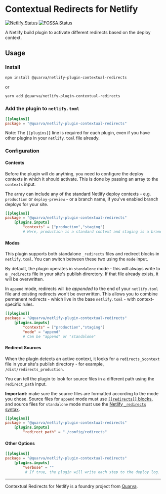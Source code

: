 # Contextual Redirects for Netlify

[![Netlify Status](https://api.netlify.com/api/v1/badges/7b59f403-9e40-4608-998f-54adb49f6f51/deploy-status)](https://app.netlify.com/sites/netlify-plugin-contextual-redirects/deploys) [![FOSSA Status](https://app.fossa.com/api/projects/git%2Bgithub.com%2Fquarva%2Fnetlify-plugin-contextual-redirects.svg?type=shield)](https://app.fossa.com/projects/git%2Bgithub.com%2Fquarva%2Fnetlify-plugin-contextual-redirects?ref=badge_shield)

A Netlify build plugin to activate different redirects based on the deploy context.

## Usage

### Install

```bash
npm install @quarva/netlify-plugin-contextual-redirects
```

or

```bash
yarn add @quarva/netlify-plugin-contextual-redirects
```

### Add the plugin to `netlify.toml`

```toml
[[plugins]]
package = "@quarva/netlify-plugin-contextual-redirects"
```

Note: The `[[plugins]]` line is required for each plugin, even if you have other plugins in your `netlify.toml` file already.

### Configuration

#### Contexts

Before the plugin will do anything, you need to configure the deploy contexts in which it should activate. This is done by passing an array to the `contexts` input.

The array can include any of the standard Netlify deploy contexts - e.g. `production` or `deploy-preview` - or a branch name, if you've enabled branch deploys for your site.

```toml
[[plugins]]
package = "@quarva/netlify-plugin-contextual-redirects"
	[plugins.inputs]
		"contexts" = ["production","staging"]
		# Here, production is a standard context and staging is a branch.
```

#### Modes

This plugin supports both standalone `_redirects` files and redirect blocks in `netlify.toml`. You can switch between these two using the `mode` input.

By default, the plugin operates in `standalone` mode - this will always write to a `_redirects` file in your site's publish direrctory. If that file already exists, it will be overwritten.

In `append` mode, redirects will be *appended* to the end of your `netlify.toml` file and existing redirects won't be overwritten. This allows you to combine permanent redirects - which live in the base `netlify.toml` - with context-specific rules.

```toml
[[plugins]]
package = "@quarva/netlify-plugin-contextual-redirects"
	[plugins.inputs]
		"contexts" = ["production","staging"]
		"mode" = "append"
		# Can be "append" or "standalone"
```

#### Redirect Sources

When the plugin detects an active context, it looks for a `redirects_$context` file in your site's publish directory - for example, `/dist/redirects_production`.

You can tell the plugin to look for source files in a different path using the `redirect_path` input.

**Important:** make sure the source files are formatted according to the mode you chose. Source files for `append` mode must use [`[[redirects]]` blocks](https://docs.netlify.com/routing/redirects/#syntax-for-the-netlify-configuration-file), and source files for `standalone` mode must use the [Netlify `_redirects` syntax](https://docs.netlify.com/routing/redirects/#syntax-for-the-redirects-file).

```toml
[[plugins]]
package = "@quarva/netlify-plugin-contextual-redirects"
	[plugins.inputs]
		"redirect_path" = "./config/redirects"
```

#### Other Options

```toml
[[plugins]]
package = "@quarva/netlify-plugin-contextual-redirects"
	[plugins.inputs]
		"verbose" = ""
		 # If true, the plugin will write each step to the deploy log.
```
---
Contextual Redirects for Netlify is a foundry project from [Quarva](https://quarva.com/).
